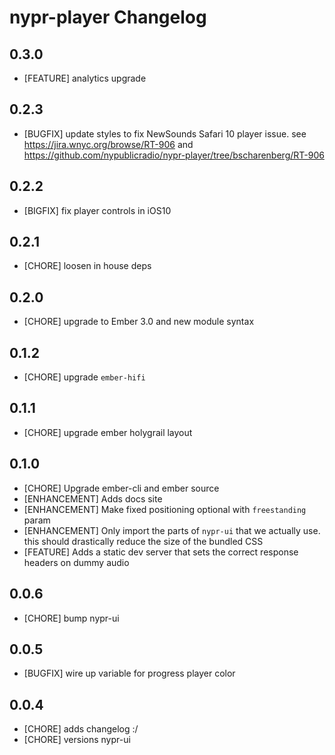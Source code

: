 # nypr-player Changelog

## 0.3.0
- [FEATURE] analytics upgrade

## 0.2.3
- [BUGFIX] update styles to fix NewSounds Safari 10 player issue. see https://jira.wnyc.org/browse/RT-906 and https://github.com/nypublicradio/nypr-player/tree/bscharenberg/RT-906

## 0.2.2
- [BIGFIX] fix player controls in iOS10

## 0.2.1
- [CHORE] loosen in house deps

## 0.2.0
- [CHORE] upgrade to Ember 3.0 and new module syntax

## 0.1.2
- [CHORE] upgrade `ember-hifi`

## 0.1.1
- [CHORE] upgrade ember holygrail layout

## 0.1.0
- [CHORE] Upgrade ember-cli and ember source
- [ENHANCEMENT] Adds docs site
- [ENHANCEMENT] Make fixed positioning optional with `freestanding` param
- [ENHANCEMENT] Only import the parts of `nypr-ui` that we actually use. this should drastically reduce the size of the bundled CSS
- [FEATURE] Adds a static dev server that sets the correct response headers on dummy audio

## 0.0.6
- [CHORE] bump nypr-ui

## 0.0.5
- [BUGFIX] wire up variable for progress player color

## 0.0.4

- [CHORE] adds changelog :/
- [CHORE] versions nypr-ui
